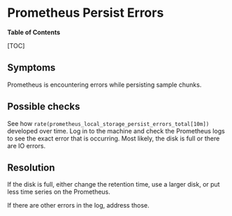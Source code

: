 # Prometheus Persist Errors

**Table of Contents**

[TOC]

## Symptoms

Prometheus is encountering errors while persisting sample chunks.

## Possible checks

See how `rate(prometheus_local_storage_persist_errors_total[10m])` developed
over time. Log in to the machine and check the Prometheus logs to see the
exact error that is occurring. Most likely, the disk is full or there are
IO errors.

## Resolution

If the disk is full, either change the retention time, use a larger disk,
or put less time series on the Prometheus.

If there are other errors in the log, address those.
